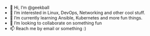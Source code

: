 - 👋 Hi, I’m @geekball
- 👀 I’m interested in Linux, DevOps, Networking and other cool stuff.
- 🌱 I’m currently learning Ansible, Kubernetes and more fun things.
- 💞️ I’m looking to collaborate on something fun
- 📫 Reach me by email or something :)

<!---
geekball/geekball is a ✨ special ✨ repository because its `README.md` (this file) appears on your GitHub profile.
You can click the Preview link to take a look at your changes.
--->

